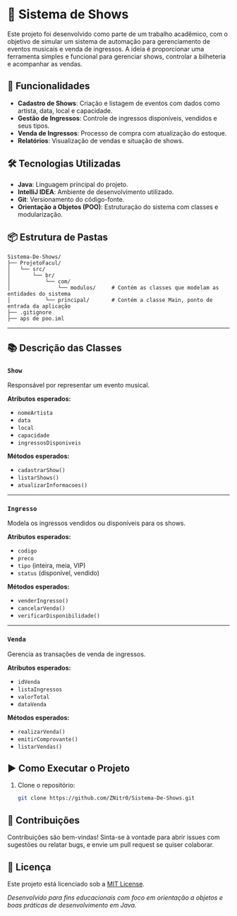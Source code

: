 
# 🎤 Sistema de Shows

Este projeto foi desenvolvido como parte de um trabalho acadêmico, com o objetivo de simular um sistema de automação para gerenciamento de eventos musicais e venda de ingressos. A ideia é proporcionar uma ferramenta simples e funcional para gerenciar shows, controlar a bilheteria e acompanhar as vendas.



## 🚀 Funcionalidades

- **Cadastro de Shows**: Criação e listagem de eventos com dados como artista, data, local e capacidade.
- **Gestão de Ingressos**: Controle de ingressos disponíveis, vendidos e seus tipos.
- **Venda de Ingressos**: Processo de compra com atualização do estoque.
- **Relatórios**: Visualização de vendas e situação de shows.



## 🛠️ Tecnologias Utilizadas

- **Java**: Linguagem principal do projeto.
- **IntelliJ IDEA**: Ambiente de desenvolvimento utilizado.
- **Git**: Versionamento do código-fonte.
- **Orientação a Objetos (POO)**: Estruturação do sistema com classes e modularização.



## 📦 Estrutura de Pastas

```plaintext
Sistema-De-Shows/
├── ProjetoFacul/
│   └── src/
│       └── br/
│           └── com/
│               └── modulos/     # Contém as classes que modelam as entidades do sistema
│           └── principal/       # Contém a classe Main, ponto de entrada da aplicação
├── .gitignore
├── aps de poo.iml
````

---

## 📚 Descrição das Classes

### `Show`

Responsável por representar um evento musical.

**Atributos esperados:**

* `nomeArtista`
* `data`
* `local`
* `capacidade`
* `ingressosDisponiveis`

**Métodos esperados:**

* `cadastrarShow()`
* `listarShows()`
* `atualizarInformacoes()`

---

### `Ingresso`

Modela os ingressos vendidos ou disponíveis para os shows.

**Atributos esperados:**

* `codigo`
* `preco`
* `tipo` (inteira, meia, VIP)
* `status` (disponível, vendido)

**Métodos esperados:**

* `venderIngresso()`
* `cancelarVenda()`
* `verificarDisponibilidade()`

---

### `Venda`

Gerencia as transações de venda de ingressos.

**Atributos esperados:**

* `idVenda`
* `listaIngressos`
* `valorTotal`
* `dataVenda`

**Métodos esperados:**

* `realizarVenda()`
* `emitirComprovante()`
* `listarVendas()`



## ▶️ Como Executar o Projeto

1. Clone o repositório:

   ```bash
   git clone https://github.com/ZNitr0/Sistema-De-Shows.git
   ```

## 🤝 Contribuições

Contribuições são bem-vindas! Sinta-se à vontade para abrir issues com sugestões ou relatar bugs, e envie um pull request se quiser colaborar.

## 📄 Licença

Este projeto está licenciado sob a [MIT License](LICENSE).

*Desenvolvido para fins educacionais com foco em orientação a objetos e boas práticas de desenvolvimento em Java.*

